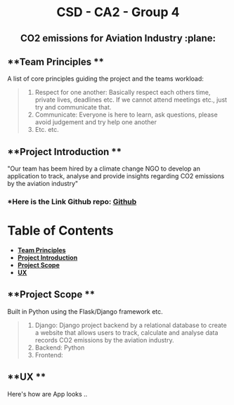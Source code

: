 <h1 align="center">CSD - CA2 - Group 4

<h2 align="center">CO2 emissions for Aviation Industry :plane: </h2>


## **Team Principles **

A list of core principles guiding the project and the teams workload:

> 1.	Respect for one another: Basically respect each others time, private lives, deadlines etc. If we cannot attend meetings etc., just try and communicate that. 
> 2.	Communicate: Everyone is here to learn, ask questions, please avoid judgement and try help one another
> 3.    Etc. etc.


## **Project Introduction **

"Our team has beem hired by a climate change NGO to develop an application to track, analyse and provide insights regarding CO2 emissions by the aviation industry"

### *Here is the Link Github repo: **[Github](https://github.com/NeiloErnesto89/CA2_CO2_EM)** 

# **Table of Contents**

- [**Team Principles**](#team-principles)
- [**Project Introduction**](#project-introduction)
- [**Project Scope**](#project-scope) 
- [**UX**](#ux)



## **Project Scope **

Built in Python using the Flask/Django framework etc.


> 1.	Django:  Django project backend by a relational database to create a website that allows users to track, calculate and analyse data records CO2 emissions by the aviation industry.
> 2.	Backend: Python
> 3.    Frontend: 

## **UX **

Here's how are App looks ..


